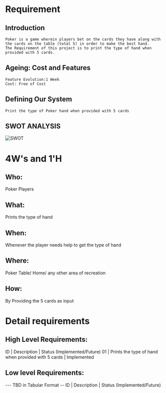 # Requirement
## Introduction
 	Poker is a game wherein players bet on the cards they have along with the cards on the table (total 5) in order to make the best hand.
 	The Requirement of this project is to print the type of hand when provided with 5 cards.    

## Ageing: Cost and Features
	Feature Evolution:1 Week
	Cost: Free of Cost
## Defining Our System
    Print the type of Poker hand when provided with 5 cards
## SWOT ANALYSIS
![SWOT](https://i.ibb.co/JvyxB0T/SWOT.png)

# 4W&#39;s and 1&#39;H

## Who:
Poker Players

## What:
Prints the type of hand 

## When:
Whenever the player needs help to get the type of hand

## Where:
Poker Table/ Home/ any other area of recreation

## How:
By Providing the 5 cards as input

# Detail requirements
## High Level Requirements: 
ID | Description | Status (Implemented/Future)
01 | Prints the type of hand when provided with 5 cards | Implemented


##  Low level Requirements:
--- TBD in Tabular Format 
-- ID | Description | Status (Implemented/Future)
